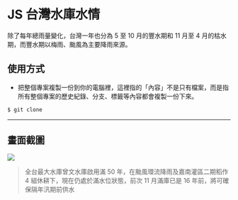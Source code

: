 # JS 台灣水庫水情

除了每年總雨量變化，台灣一年也分為 5 至 10 月的豐水期和 11 月至 4 月的枯水期，而豐水期以梅雨、颱風為主要降雨來源。

## 使用方式
- 把整個專案複製一份到你的電腦裡，這裡指的「內容」不是只有檔案，而是指所有整個專案的歷史紀錄、分支、標籤等內容都會複製一份下來。
```sh
$ git clone
```

----

## 畫面截圖
![](https://i.imgur.com/fo2ek56.png)
> 全台最大水庫曾文水庫啟用滿 50 年，在颱風環流降雨及嘉南灌區二期稻作 4 組休耕下，現在仍處於滿水位狀態，前次 11 月滿庫已是 16 年前，將可確保隔年汛期前供水
